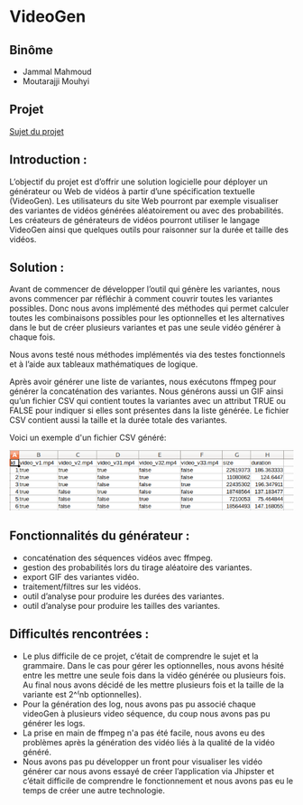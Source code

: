 # VideoGen

## Binôme 

* Jammal Mahmoud
* Moutarajji Mouhyi


## Projet

[Sujet du projet](https://docs.google.com/document/d/1_PBrBHf9irX9g8LcRIlRNAVC08lXCZNp3w8dWrpFIPg/edit#)

## Introduction :

L’objectif du projet est d’offrir une solution logicielle pour déployer un générateur ou
Web de vidéos à partir d’une spécification textuelle (VideoGen). Les utilisateurs
du site Web pourront par exemple visualiser des variantes de vidéos générées aléatoirement ou
avec des probabilités. Les créateurs de générateurs de vidéos pourront utiliser le langage
VideoGen ainsi que quelques outils pour raisonner sur la durée et taille des vidéos.

## Solution : 

Avant de commencer de développer l’outil qui génère les variantes, nous avons commencer par réfléchir à comment couvrir toutes les variantes possibles. Donc nous avons implémenté des méthodes qui permet calculer toutes les combinaisons possibles pour les optionnelles et les alternatives dans le but de créer plusieurs variantes et pas une seule vidéo générer à chaque fois. 

Nous avons testé nous méthodes implémentés via des testes fonctionnels et à l’aide aux tableaux mathématiques de logique. 

Après avoir générer une liste de variantes, nous exécutons ffmpeg pour  générer la concaténation des variantes. Nous générons aussi un GIF ainsi qu’un fichier CSV qui contient toutes la variantes avec un attribut TRUE ou FALSE pour indiquer si elles sont présentes dans la liste générée. Le fichier CSV contient aussi la taille et la durée totale des variantes. 

Voici un exemple d'un fichier CSV généré: 

![GitHub Logo](/screenCSV_File_IDM.png)

## Fonctionnalités du générateur : 
  * concaténation des séquences vidéos avec ffmpeg. 
  * gestion des probabilités lors du tirage aléatoire des variantes. 
  * export GIF des variantes vidéo.
  * traitement/filtres sur les vidéos.
  * outil d’analyse pour produire les durées des variantes.
  * outil d’analyse pour produire les tailles des variantes.

## Difficultés rencontrées : 
* Le plus difficile de ce projet, c’était de comprendre le sujet et la grammaire. Dans le cas pour gérer les optionnelles, nous avons hésité entre les mettre une seule fois dans la vidéo générée ou plusieurs fois. Au final nous avons décidé de les mettre plusieurs fois et la taille de la variante est 2^⁽nb optionnelles). 
* Pour la génération des log, nous avons pas pu associé chaque videoGen à plusieurs video séquence, du coup nous avons pas pu générer les logs.
* La prise en main de ffmpeg n'a pas été facile, nous avons eu des problèmes après la génération des vidéo liés à la qualité de la vidéo généré. 
* Nous avons pas pu développer un front pour visualiser les vidéo générer car nous avons essayé de créer l’application via Jhipster et c’était difficile de comprendre le fonctionnement et nous avons pas eu le temps de créer une autre technologie. 
